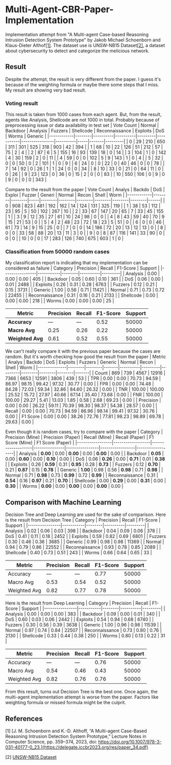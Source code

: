 # Multi-Agent-CBR-Paper-Implementation
Implementation attempt from "A Multi-agent Case-based Reasoning Intrusion Detection System Prototype" by Jakob Michael Schoenborn and Klaus-Dieter Althof[[1]](#ref1). The dataset use is UNSW-NB15 Dataset[[2]](#ref2), a dataset about cybersecurity to detect and categorize the melicious network.
## Result
Despite the attempt, the result is very different from the paper. I guess it's because of the weighting formula or maybe there some steps that I miss. My result are showing very bad result.
### Voting result
This result is taken from 1000 cases from each agent. But, from the result, agents like Analysis, Shellcode are not 1000 in total. Probably because of preprocessing issue or data availability in test set
| Vote Count | Normal | Backdoor | Analysis | Fuzzers | Shellcode | Reconnaissance | Exploits | DoS | Worms | Generic |
|------------|--------|----------|----------|---------|-----------|----------------|----------|-----|-------|---------|
| 0          | 29     | 210      | 650      | 311     | 301       | 525            | 318      | 903 | 42    | 394     |
| 1          | 68     | 10       | 22       | 126     | 51        | 212            | 57       | 75  | 2     | 4       |
| 2          | 87     | 6        | 5        | 155     | 16        | 93             | 139      | 18  | 0     | 14      |
| 3          | 104    | 1        | 0        | 142     | 4         | 30             | 159      | 2   | 0     | 11      |
| 4          | 59     | 0        | 0        | 102     | 5         | 9              | 143      | 1   | 0     | 4       |
| 5          | 32     | 0        | 0        | 50      | 0         | 2              | 101      | 1   | 0     | 9       |
| 6          | 24     | 0        | 0        | 22      | 0         | 40             | 46       | 0   | 0     | 78      |
| 7          | 14     | 92       | 0        | 26      | 1         | 1              | 24       | 0   | 0     | 34      |
| 8          | 10     | 33       | 0        | 21      | 0         | 64             | 11       | 0   | 0     | 26      |
| 9          | 23     | 123      | 0        | 36      | 0         | 15             | 2        | 0   | 0     | 83      |
| 10         | 550    | 106      | 0        | 9       | 0         | 9              | 0        | 0   | 0     | 343     |

Compare to the result from the paper
| Vote Count | Analys | Backdo | DoS | Exploi | Fuzzer | Generi | Normal | Recon | Shell | Worm |
|------------|--------|--------|-----|--------|--------|--------|--------|--------|--------|------|
| 0          | 908    | 823    | 481 | 192    | 162    | 14     | 124    | 131    | 325    | 119  |
| 1          | 38     | 53     | 112 | 23     | 95     | 5      | 50     | 102    | 267    | 10   |
| 2          | 33     | 67     | 147 | 20     | 65     | 7      | 33     | 45     | 155    | 1    |
| 3          | 9      | 12     | 35  | 27     | 61     | 10     | 24     | 98     | 0      | 0    |
| 4          | 8      | 43     | 59  | 40     | 70     | 9      | 15     | 21     | 53     | 0    |
| 5          | 4      | 2      | 48  | 23     | 72     | 18     | 23     | 5      | 51     | 0    |
| 6          | 0      | 0      | 46  | 61     | 73     | 14     | 9      | 15     | 25     | 0    |
| 7          | 0      | 0      | 14  | 186    | 72     | 20     | 13     | 12     | 13     | 0    |
| 8          | 0      | 0      | 33  | 58     | 88     | 20     | 13     | 11     | 3      | 0    |
| 9          | 0      | 8      | 87  | 116    | 141    | 33     | 90     | 0      | 0      | 0    |
| 10         | 0      | 0      | 17  | 283    | 126    | 740    | 675    | 603    | 1      | 0    |

### Classification from 50000 random cases
My classification report is indicating that my implementation can be considered as failure
| Category        | Precision | Recall | F1-Score | Support |
|----------------|-----------|--------|----------|---------|
| Analysis        | 0.00      | 0.00   | 0.00     | 405     |
| Backdoor        | 0.05      | 0.60   | 0.10     | 361     |
| DoS             | 0.06      | 0.00   | 0.01     | 2488    |
| Exploits        | 0.26      | 0.31   | 0.28     | 6763    |
| Fuzzers         | 0.12      | 0.21   | 0.15     | 3731    |
| Generic         | 1.00      | 0.56   | 0.71     | 11421   |
| Normal          | 0.71      | 0.73   | 0.72     | 22455   |
| Reconnaissance  | 0.31      | 0.16   | 0.21     | 2133    |
| Shellcode       | 0.00      | 0.00   | 0.00     | 218     |
| Worms           | 0.00      | 0.00   | 0.00     | 25      |

| Metric        | Precision | Recall | F1-Score | Support |
|---------------|-----------|--------|----------|---------|
| **Accuracy**       | —         | —      | 0.52     | 50000   |
| **Macro Avg**      | 0.25      | 0.26   | 0.22     | 50000   |
| **Weighted Avg**   | 0.61      | 0.52   | 0.55     | 50000   |

We can't really compare it with the previous paper because the cases are random. But it's worth checking how good the result from the paper
| Metric       | Analys | Backdo | DoS   | Exploits | Fuzzers | Generic | Normal | Recon | Shell | Worm |
|--------------|--------|--------|-------|----------|---------|---------|--------|--------|--------|-------|
| Count        | 869    | 739    | 4567  | 12916    | 7366    | 6653    | 12591  | 3806   | 439    | 53    |
| TPR          | 0.00   | 0.00   | 70.73 | 94.59    | 86.97   | 98.15   | 99.42  | 97.32  | 30.77  | 0.00  |
| FPR          | 0.00   | 0.00   | 74.48 | 84.28    | 72.03   | 59.34   | 32.86  | 84.60  | 26.32  | 0.00  |
| TNR          | 100.00 | 100.00 | 25.52 | 15.72    | 27.97   | 40.66   | 67.14  | 35.40  | 73.68  | 0.00  |
| FNR          | 100.00 | 100.00 | 29.27 | 5.41     | 13.03   | 1.85    | 0.58   | 2.68   | 69.23  | 0.00  |
| Precision    | 0.00   | 0.00   | 26.22 | 59.11    | 70.39   | 98.30   | 98.37  | 54.38  | 28.57  | 0.00  |
| Recall       | 0.00   | 0.00   | 70.73 | 94.59    | 86.96   | 98.14   | 99.41  | 97.32  | 30.76  | 0.00  |
| F1 Score     | 0.00   | 0.00   | 38.26 | 72.76    | 77.81   | 98.23   | 98.89  | 69.78  | 29.63  | 0.00  |

Even though it is random cases, try to compare with the paper
| Category        | Precision (Mine) | Precision (Paper) | Recall (Mine) | Recall (Paper) | F1 Score (Mine) | F1 Score (Paper) |
|-----------------|------------------|-------------------|---------------|----------------|-----------------|------------------|
| Analysis        | **0.00**         | 0.00              | **0.00**      | 0.00           | **0.00**        | 0.00             |
| Backdoor        | **0.05**         | 0.00              | **0.60**      | 0.00           | **0.10**        | 0.00             |
| DoS             | 0.06             | **0.26**          | 0.00          | **0.71**       | 0.01            | **0.38**         |
| Exploits        | 0.26             | **0.59**          | 0.31          | **0.95**       | 0.28            | **0.73**         |
| Fuzzers         | 0.12             | **0.70**          | 0.21          | **0.87**       | 0.15            | **0.78**         |
| Generic         | **1.00**         | 0.98              | 0.56          | **0.98**       | 0.71            | **0.98**         |
| Normal          | 0.71             | **0.98**          | 0.73          | **0.99**       | 0.72            | **0.99**         |
| Reconnaissance  | 0.31             | **0.54**          | 0.16          | **0.97**       | 0.21            | **0.70**         |
| Shellcode       | 0.00             | **0.29**          | 0.00          | **0.31**       | 0.00            | **0.30**         |
| Worms           | **0.00**         | 0.00              | **0.00**      | 0.00           | **0.00**        | 0.00             |

## Comparison with Machine Learning
Decision Tree and Deep Learning are used for the sake of comparison. Here is the result from Decision Tree
| Category        | Precision | Recall | F1-Score | Support |
|----------------|-----------|--------|----------|---------|
| Analysis        | 0.02      | 0.06   | 0.03     | 398     |
| Backdoor        | 0.04      | 0.09   | 0.06     | 378     |
| DoS             | 0.41      | 0.11   | 0.18     | 2452    |
| Exploits        | 0.59      | 0.82   | 0.69     | 6801    |
| Fuzzers         | 0.30      | 0.46   | 0.36     | 3685    |
| Generic         | 0.99      | 0.98   | 0.98     | 11369   |
| Normal          | 0.94      | 0.79   | 0.86     | 22552   |
| Reconnaissance  | 0.93      | 0.78   | 0.85     | 2089    |
| Shellcode       | 0.40      | 0.73   | 0.51     | 243     |
| Worms           | 0.66      | 0.64   | 0.65     | 33      |

| Metric         | Precision | Recall | F1-Score | Support |
|----------------|-----------|--------|----------|---------|
| Accuracy       | —         | —      | 0.77     | 50000   |
| Macro Avg      | 0.53      | 0.54   | 0.52     | 50000   |
| Weighted Avg   | 0.82      | 0.77   | 0.78     | 50000   |

Here is the result from Deep Learning
| Category        | Precision | Recall | F1-Score | Support |
|----------------|-----------|--------|----------|---------|
| Analysis        | 0.00      | 0.00   | 0.00     | 383     |
| Backdoor        | 0.09      | 0.00   | 0.01     | 340     |
| DoS             | 0.60      | 0.03   | 0.06     | 2442    |
| Exploits        | 0.54      | 0.94   | 0.68     | 6740    |
| Fuzzers         | 0.30      | 0.56   | 0.39     | 3638    |
| Generic         | 1.00      | 0.96   | 0.98     | 11539   |
| Normal          | 0.97      | 0.74   | 0.84     | 22507   |
| Reconnaissance  | 0.73      | 0.80   | 0.76     | 2130    |
| Shellcode       | 0.33      | 0.44   | 0.38     | 250     |
| Worms           | 0.80      | 0.13   | 0.22     | 31      |

| Metric         | Precision | Recall | F1-Score | Support |
|----------------|-----------|--------|----------|---------|
| Accuracy       | —         | —      | 0.76     | 50000   |
| Macro Avg      | 0.54      | 0.46   | 0.43     | 50000   |
| Weighted Avg   | 0.82      | 0.76   | 0.76     | 50000   |

From this result, turns out Decision Tree is the best one. Once again, the multi-agent implementation attempt is worse from the paper. Factors like weighting formula or missed formula might be the culprit.

## References
<a id="ref1"/>

[1] [J. M. Schoenborn and K.-D. Althoff, “A Multi-agent Case-Based Reasoning Intrusion Detection System Prototype,” Lecture Notes in Computer Science, pp. 359–374, 2023, doi: https://doi.org/10.1007/978-3-031-40177-0_23.](https://delegate.iccbr2023.org/res/paper_34.pdf)

<a id="ref2"/>

[2] [UNSW-NB15 Dataset](https://research.unsw.edu.au/projects/unsw-nb15-dataset)
